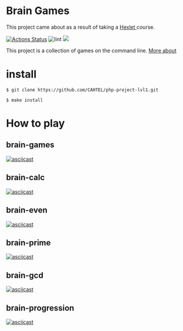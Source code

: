 # Brain Games

This project came about as a result of taking a <a href="https://ru.hexlet.io/"> Hexlet </a> course.

[![Actions Status](https://github.com/CAHTEL/php-project-lvl1/workflows/hexlet-check/badge.svg)](https://github.com/CAHTEL/php-project-lvl1/actions)
![lint](https://github.com/CAHTEL/php-project-lvl1/workflows/lint/badge.svg)
<a href="https://codeclimate.com/github/CAHTEL/php-project-lvl1/maintainability"><img 
                                                                                      src="https://api.codeclimate.com/v1/badges/df3d5849f6c1238872a0/maintainability" /></a>

This project is a collection of games on the command line. <a href="https://ru.hexlet.io/programs/php/projects/45"> More about</a> 

# install

```
$ git clone https://github.com/CAHTEL/php-project-lvl1.git

$ make install
```

# How to play
## brain-games
[![asciicast](https://asciinema.org/a/TRFobAaB6dxxg9BslLSQ9jd6W.svg)](https://asciinema.org/a/TRFobAaB6dxxg9BslLSQ9jd6W)

## brain-calc 
[![asciicast](https://asciinema.org/a/4xuydP8jyp4F4whtGwU3GYqOn.svg)](https://asciinema.org/a/4xuydP8jyp4F4whtGwU3GYqOn)

## brain-even
[![asciicast](https://asciinema.org/a/BnHYZIFBChXdx05bwoeIRJlpO.svg)](https://asciinema.org/a/BnHYZIFBChXdx05bwoeIRJlpO)

## brain-prime
[![asciicast](https://asciinema.org/a/V0ji6hEVjAETolZUcVGaQe5jE.svg)](https://asciinema.org/a/V0ji6hEVjAETolZUcVGaQe5jE)

## brain-gcd
[![asciicast](https://asciinema.org/a/crRWMCokkVY4AH9GLP76b9TSY.svg)](https://asciinema.org/a/crRWMCokkVY4AH9GLP76b9TSY)

## brain-progression
[![asciicast](https://asciinema.org/a/tIUfGyznh4los59JgLqA0st6i.svg)](https://asciinema.org/a/tIUfGyznh4los59JgLqA0st6i)
